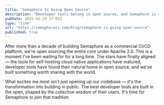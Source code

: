 ```yaml
---
title: "Semaphore Is Going Open Source"
description: "Developer tools belong in open source, and Semaphore is coming home"
pubDate: 2025-01-29 17:05Z
type: "link"
url: "https://semaphoreci.com/blog/semaphore-is-going-open-source"
published: true
---
```


After more than a decade of building Semaphore as a commercial CI/CD platform, we're open sourcing the entire core under Apache 2.0. This is a moment I've been waiting for for a long time. The stars have finally aligned — the tools for self-hosting cloud native applications have matured, developer tools have found their natural home in open source, and we've built something worth sharing with the world.

What excites me most isn't just opening up our codebase — it's the transformation into building in public. The best developer tools are built in the open, shaped by the collective wisdom of their users. It's time for Semaphore to join that tradition.

